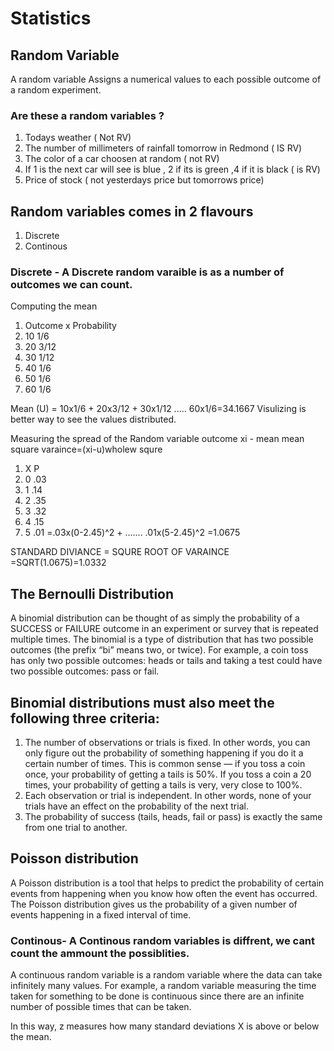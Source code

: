 # Statistics

## Random Variable 
A random variable Assigns a numerical values to each possible outcome of a random experiment.
### Are these a random variables ?
1. Todays weather ( Not RV)
2. The number of millimeters of rainfall tomorrow in Redmond ( IS RV)
3. The color of a car choosen at random ( not RV)
4. If 1 is the next car will see is blue , 2 if its is green ,4 if it is black ( is RV)
5. Price of stock ( not yesterdays price but tomorrows price)

## Random variables comes in 2 flavours 
1. Discrete
2. Continous 

### Discrete - A Discrete random varaible is as a number of outcomes we can count.
Computing the mean 
1. Outcome x      Probability
2. 10               1/6
3. 20               3/12
4. 30               1/12
5. 40               1/6
6. 50               1/6
7. 60               1/6

Mean (U) = 10x1/6 + 20x3/12 + 30x1/12 ..... 60x1/6=34.1667
Visulizing is better way to see the values distributed.

Measuring the spread of the Random variable
outcome xi - mean 
mean square varaince=(xi-u)wholew squre

1. X     P
2. 0   .03
3. 1   .14
4. 2   .35
5. 3   .32
6. 4   .15
7. 5   .01
=.03x(0-2.45)^2 + ....... .01x(5-2.45)^2
=1.0675

STANDARD DIVIANCE = SQURE ROOT OF VARAINCE 
=SQRT(1.0675)=1.0332



## The Bernoulli Distribution

A binomial distribution can be thought of as simply the probability of a SUCCESS or FAILURE outcome in an experiment or survey that is repeated multiple times. 
The binomial is a type of distribution that has two possible outcomes (the prefix “bi” means two, or twice). For example, a coin toss has only two possible outcomes: heads or tails and taking a test could have two possible outcomes: pass or fail.


## Binomial distributions must also meet the following three criteria:

1. The number of observations or trials is fixed. In other words, you can only figure out the probability of something happening if you do it a certain number of times. This is common sense — if you toss a coin once, your probability of getting a tails is 50%. If you toss a coin a 20 times, your probability of getting a tails is very, very close to 100%.
2. Each observation or trial is independent. In other words, none of your trials have an effect on the probability of the next trial.
3. The probability of success (tails, heads, fail or pass) is exactly the same from one trial to another.

## Poisson distribution 
A Poisson distribution is a tool that helps to predict the probability of certain events from happening when you know how often the event has occurred. The Poisson distribution gives us the probability of a given number of events happening in a fixed interval of time.

### Continous- A Continous random variables is diffrent, we cant count the ammount the possiblities.

A continuous random variable is a random variable where the data can take infinitely many values. For example, a random variable measuring the time taken for something to be done is continuous since there are an infinite number of possible times that can be taken.

In this way, z measures how many standard deviations X is
above or below the mean.
